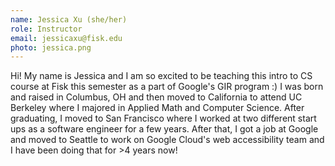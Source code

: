 ```yaml
---
name: Jessica Xu (she/her)
role: Instructor
email: jessicaxu@fisk.edu
photo: jessica.png
---
```


Hi! My name is Jessica and I am so excited to be teaching this intro to CS course at Fisk this semester as a part of Google's GIR program :) I was born and raised in Columbus, OH and then moved to California to attend UC Berkeley where I majored in Applied Math and Computer Science. After graduating, I moved to San Francisco where I worked at two different start ups as a software engineer for a few years. After that, I got a job at Google and moved to Seattle to work on Google Cloud's web accessibility team and I have been doing that for >4 years now!
